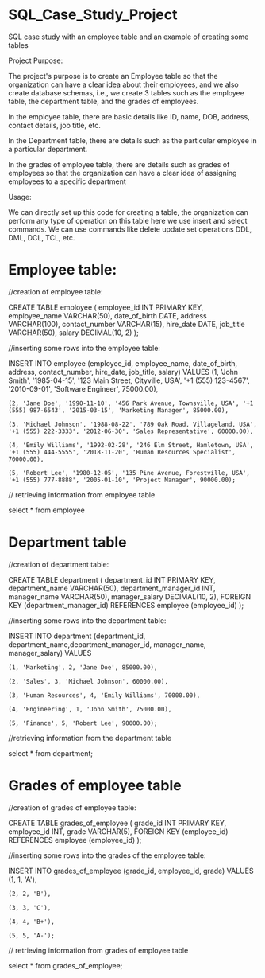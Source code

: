 # SQL_Case_Study_Project
SQL case study with an employee table and an example of creating some tables

Project Purpose:

The project's purpose is to create an Employee table so that the organization can have a clear idea about their employees, and we also create database schemas, i.e., we create 3 tables such as the employee table, the department table, and the grades of employees. 

In the employee table, there are basic details like ID, name, DOB, address, contact details, job title, etc.

In the Department table, there are details such as the particular employee in a particular department.

In the grades of employee table, there are details such as grades of employees so that the organization can have a clear idea of assigning employees to a specific department

Usage:

We can directly set up this code for creating a table, the organization can perform any type of operation on this table here we use insert and select commands. We can use commands like delete update set operations DDL, DML, DCL, TCL, etc.

# Employee table:

//creation of employee table:

CREATE TABLE employee (
    employee_id INT PRIMARY KEY,
    employee_name VARCHAR(50),
    date_of_birth DATE,
    address VARCHAR(100),
    contact_number VARCHAR(15),
    hire_date DATE,
    job_title VARCHAR(50),
    salary DECIMAL(10, 2)
);

//inserting some rows into the employee table:

INSERT INTO employee (employee_id, employee_name, date_of_birth, address, contact_number, hire_date, job_title, salary)
VALUES
    (1, 'John Smith', '1985-04-15', '123 Main Street, Cityville, USA', '+1 (555) 123-4567', '2010-09-01', 'Software Engineer', 75000.00),
    
    (2, 'Jane Doe', '1990-11-10', '456 Park Avenue, Townsville, USA', '+1 (555) 987-6543', '2015-03-15', 'Marketing Manager', 85000.00),
    
    (3, 'Michael Johnson', '1988-08-22', '789 Oak Road, Villageland, USA', '+1 (555) 222-3333', '2012-06-30', 'Sales Representative', 60000.00),
    
    (4, 'Emily Williams', '1992-02-28', '246 Elm Street, Hamletown, USA', '+1 (555) 444-5555', '2018-11-20', 'Human Resources Specialist', 70000.00),
    
    (5, 'Robert Lee', '1980-12-05', '135 Pine Avenue, Forestville, USA', '+1 (555) 777-8888', '2005-01-10', 'Project Manager', 90000.00);

// retrieving information from employee table

select * from employee

# Department table

//creation of department table:

CREATE TABLE department (
    department_id INT PRIMARY KEY,
    department_name VARCHAR(50),
    department_manager_id INT,
    manager_name VARCHAR(50),
    manager_salary DECIMAL(10, 2),
    FOREIGN KEY (department_manager_id) REFERENCES employee (employee_id)
);

//inserting some rows into the department table:

INSERT INTO department (department_id, department_name,department_manager_id, manager_name, manager_salary) VALUES

    (1, 'Marketing', 2, 'Jane Doe', 85000.00),
    
    (2, 'Sales', 3, 'Michael Johnson', 60000.00),
    
    (3, 'Human Resources', 4, 'Emily Williams', 70000.00),
    
    (4, 'Engineering', 1, 'John Smith', 75000.00),
    
    (5, 'Finance', 5, 'Robert Lee', 90000.00);

//retrieving information from the department table

select * from department;

# Grades of employee table

//creation of grades of employee table:

CREATE TABLE grades_of_employee (
    grade_id INT PRIMARY KEY,
    employee_id INT,
    grade VARCHAR(5),
    FOREIGN KEY (employee_id) REFERENCES employee (employee_id)
);

//inserting some rows into the grades of the employee table:

INSERT INTO grades_of_employee (grade_id, employee_id, grade)
VALUES
    (1, 1, 'A'),
    
    (2, 2, 'B'),
    
    (3, 3, 'C'),
    
    (4, 4, 'B+'),
    
    (5, 5, 'A-');

// retrieving information from grades of employee table

select * from grades_of_employee;

